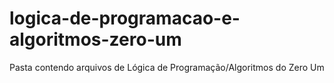 # logica-de-programacao-e-algoritmos-zero-um
Pasta contendo arquivos de Lógica de Programação/Algoritmos do Zero Um
